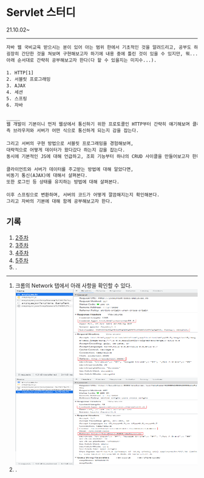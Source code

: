 Servlet 스터디
=====
21.10.02~
- - -
```txt
자바 웹 국비교육 받으시는 분이 있어 아는 범위 한에서 기초적인 것을 알려드리고, 공부도 하고자 한다.
굉장히 간단한 것을 쳐보며 구현해보고자 하기에 내용 중에 틀린 것이 있을 수 있지만, 뭐...
아래 순서대로 간략히 공부해보고자 한다(다 할 수 있을지는 미지수...).

1. HTTP[1]
2. 서블릿 프로그래밍
3. AJAX
4. 세션
5. 스프링
6. 자바

_____
웹 개발이 기본이니 먼저 웹상에서 통신하기 위한 프로토콜인 HTTP부터 간략히 얘기해보며 클라이언트,
즉 브라우저와 서버가 어떤 식으로 통신하게 되는지 감을 잡는다.

그리고 서버의 구현 방법으로 서블릿 프로그래밍을 경험해보며,
대략적으로 어떻게 데이터가 왔다갔다 하는지 감을 잡는다.
동시에 기본적인 JS에 대해 언급하고, 조회 기능부터 하나의 CRUD 사이클을 만들어보고자 한다.

클라이언트와 서버가 데이터를 주고받는 방법에 대해 알았다면,
비동기 통신(AJAX)에 대해서 살펴본다.
또한 로그인 등 상태를 유지하는 방법에 대해 살펴본다.

이후 스프링으로 변환하며, 서버의 코드가 어떻게 깔끔해지는지 확인해본다.
그리고 자바의 기본에 대해 함께 공부해보고자 한다.
```

## 기록
1. [2주차](docs/week_02.md)
2. [3주차](docs/week_03.md)
3. [4주차](docs/week_04.md)
4. [5주차](docs/week_05.md)
5. .

- - -
1. 크롬의 Network 탭에서 아래 사항을 확인할 수 있다.  
<img src="img/img_0001.png" width="600" height="230"></br>
<img src="img/img_0002.png" width="600" height="230"></br>
2. .